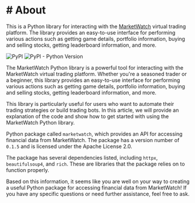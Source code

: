 # # About

This is a Python library for interacting with the [MarketWatch](https://www.marketwatch.com/) virtual trading platform. The library provides an easy-to-use interface for performing various actions such as getting game details, portfolio information, buying and selling stocks, getting leaderboard information, and more.


![PyPI](https://img.shields.io/pypi/v/marketwatch)
![PyPI - Python Version](https://img.shields.io/pypi/pyversions/marketwatch)


The MarketWatch Python library is a powerful tool for interacting with the MarketWatch virtual trading platform. Whether you're a seasoned trader or a beginner, this library provides an easy-to-use interface for performing various actions such as getting game details, portfolio information, buying and selling stocks, getting leaderboard information, and more.

This library is particularly useful for users who want to automate their trading strategies or build trading bots. In this article, we will provide an explanation of the code and show how to get started with using the MarketWatch Python library.


Python package called `marketwatch`, which provides an API for accessing financial data from MarketWatch. The package has a version number of `0.1.5` and is licensed under the Apache License 2.0.

The package has several dependencies listed, including `httpx`, `beautifulsoup4`, and `rich`. These are libraries that the package relies on to function properly.

Based on this information, it seems like you are well on your way to creating a useful Python package for accessing financial data from MarketWatch! If you have any specific questions or need further assistance, feel free to ask.
